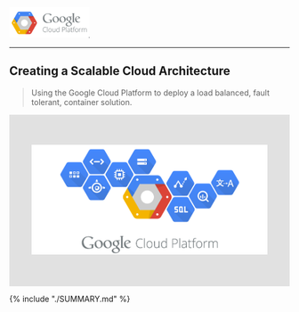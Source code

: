 ![](images/gcp-sm.png)

---

## Creating a Scalable Cloud Architecture

> Using the Google Cloud Platform to deploy a load balanced, fault tolerant, container solution.


<div style="background: #e1e1e1; padding: 40px;">

<img src="images/gcp-header-logo.png"></div>





{% include "./SUMMARY.md" %}



